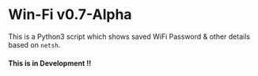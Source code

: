 # Win-Fi v0.7-Alpha

This is a Python3 script which shows saved WiFi Password & other details based on `netsh`.

#### This is in Development !!